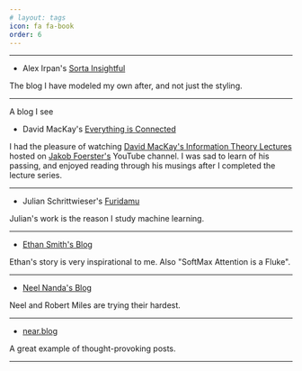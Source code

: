 ```yaml
---
# layout: tags
icon: fa fa-book
order: 6
---
```


---

- Alex Irpan's [Sorta Insightful](https://www.alexirpan.com/)

The blog I have modeled my own after, and not just the styling. 

---

A blog I see 
- David MacKay's [Everything is Connected](https://itila.blogspot.com/)

I had the pleasure of watching [David MacKay's Information Theory Lectures](https://www.youtube.com/watch?v=BCiZc0n6COY&list=PLruBu5BI5n4aFpG32iMbdWoRVAA-Vcso6) hosted on [Jakob Foerster's](https://www.jakobfoerster.com/) YouTube channel. I was sad to learn of his passing, and enjoyed reading through his musings after I completed the lecture series. 

---

- Julian Schrittwieser's [Furidamu](https://www.furidamu.org/)

Julian's work is the reason I study machine learning. 

---

- [Ethan Smith's Blog](https://www.ethansmith2000.com/)

Ethan's story is very inspirational to me. Also "SoftMax Attention is a Fluke".

---

- [Neel Nanda's Blog](https://www.neelnanda.io/about)

Neel and Robert Miles are trying their hardest.

---

- [near.blog](https://near.blog/)

A great example of thought-provoking posts.

---
